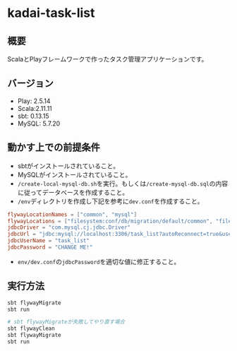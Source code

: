 # kadai-task-list

## 概要
ScalaとPlayフレームワークで作ったタスク管理アプリケーションです。

## バージョン
- Play: 2.5.14
- Scala:2.11.11
- sbt: 0.13.15
- MySQL: 5.7.20

## 動かす上での前提条件
- sbtがインストールされていること。
- MySQLがインストールされていること。
- `/create-local-mysql-db.sh`を実行。もしくは`/create-mysql-db.sql`の内容に従ってデータベースを作成すること。
- `/env`ディレクトリを作成し下記を参考に`dev.conf`を作成すること。

```dev.conf
flywayLocationNames = ["common", "mysql"]
flywayLocations = ["filesystem:conf/db/migration/default/common", "filesystem:conf/db/migration/default/mysql"]
jdbcDriver = "com.mysql.cj.jdbc.Driver"
jdbcUrl = "jdbc:mysql://localhost:3306/task_list?autoReconnect=true&useSSL=false"
jdbcUserName = "task_list"
jdbcPassword = "CHANGE ME!"
```

- `env/dev.conf`の`jdbcPassword`を適切な値に修正すること。



## 実行方法
```bash
sbt flywayMigrate
sbt run
```

```bash
# sbt flywayMigrateが失敗してやり直す場合
sbt flywayClean
sbt flywayMigrate
sbt run
```


